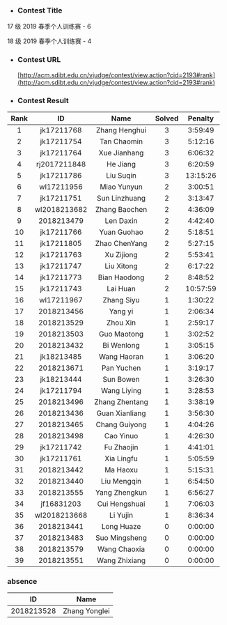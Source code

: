 * ### Contest Title
17 级 2019 春季个人训练赛 - 6 

18 级 2019 春季个人训练赛 - 4

* ### Contest URL
    [http://acm.sdibt.edu.cn/vjudge/contest/view.action?cid=2193#rank](http://acm.sdibt.edu.cn/vjudge/contest/view.action?cid=2193#rank)
* ### Contest Result

| Rank| ID| Name| Solved| Penalty | 
 | :-: | :-: | :-: | :-: | :-: |
| 1 | jk17211768 | Zhang Henghui | 3 | 3:59:49 |
| 2 | jk17211754 | Tan Chaomin | 3 | 5:12:16 |
| 3 | jk17211764 | Xue Jianhang | 3 | 6:06:32 |
| 4 | rj2017211848 | He Jiang | 3 | 6:20:59 |
| 5 | jk17211786 | Liu Suqin | 3 | 13:15:26 |
| 6 | wl17211956 | Miao Yunyun | 2 | 3:00:51 |
| 7 | jk17211751 | Sun Linzhuang | 2 | 3:13:47 |
| 8 | wl2018213682 | Zhang Baochen | 2 | 4:36:09 |
| 9 | 2018213479 | Len Daxin | 2 | 4:42:40 |
| 10 | jk17211766 | Yuan Guohao | 2 | 5:18:51 |
| 11 | jk17211805 | Zhao ChenYang | 2 | 5:27:15 |
| 12 | jk17211763 | Xu Zijiong | 2 | 5:53:41 |
| 13 | jk17211747 | Liu Xitong | 2 | 6:17:22 |
| 14 | jk17211773 | Bian Haodong | 2 | 8:48:52 |
| 15 | jk17211743 | Lai Huan | 2 | 10:57:59 |
| 16 | wl17211967 | Zhang Siyu | 1 | 1:30:22 |
| 17 | 2018213456 | Yang yi | 1 | 2:06:34 |
| 18 | 2018213529 | Zhou Xin | 1 | 2:59:17 |
| 19 | 2018213503 | Guo Maotong | 1 | 3:02:52 |
| 20 | 2018213432 | Bi Wenlong | 1 | 3:05:15 |
| 21 | jk18213485 | Wang Haoran | 1 | 3:06:20 |
| 22 | 2018213671 | Pan Yuchen | 1 | 3:19:17 |
| 23 | jk18213444 | Sun Bowen | 1 | 3:26:30 |
| 24 | jk17211794 | Wang Liying | 1 | 3:28:53 |
| 25 | 2018213496 | Zhang Zhentang | 1 | 3:38:19 |
| 26 | 2018213436 | Guan Xianliang | 1 | 3:56:30 |
| 27 | 2018213465 | Chang Guiyong | 1 | 4:04:26 |
| 28 | 2018213498 | Cao Yinuo | 1 | 4:26:30 |
| 29 | jk17211742 | Fu Zhaojin | 1 | 4:41:01 |
| 30 | jk17211761 | Xia Lingfu | 1 | 5:05:59 |
| 31 | 2018213442 | Ma Haoxu | 1 | 5:15:31 |
| 32 | 2018213440 | Liu Mengqin | 1 | 6:54:50 |
| 33 | 2018213555 | Yang Zhengkun | 1 | 6:56:27 |
| 34 | jf16831203 | Cui Hengshuai | 1 | 7:06:03 |
| 35 | wl2018213668 | Li Yujin | 1 | 8:36:34 |
| 36 | 2018213441 | Long Huaze | 0 | 0:00:00 |
| 37 | 2018213483 | Suo Mingsheng | 0 | 0:00:00 |
| 38 | 2018213579 | Wang Chaoxia | 0 | 0:00:00 |
| 39 | 2018213551 | Wang Zhixiang | 0 | 0:00:00 |

### absence

| ID | Name |
| :-: | :-: |
| 2018213528 | Zhang Yonglei |